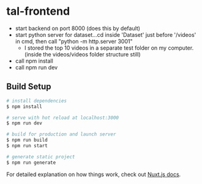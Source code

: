 # tal-frontend
- start backend on port 8000 (does this by default)
- start python server for dataset...cd inside 'Dataset' just before '/videos' in cmd, then call "python -m http.server 3001"
    - I stored the top 10 videos in a separate test folder on my computer. (inside the videos/videos folder structure still)
- call npm install
- call npm run dev

## Build Setup

```bash
# install dependencies
$ npm install

# serve with hot reload at localhost:3000
$ npm run dev

# build for production and launch server
$ npm run build
$ npm run start

# generate static project
$ npm run generate
```

For detailed explanation on how things work, check out [Nuxt.js docs](https://nuxtjs.org).
